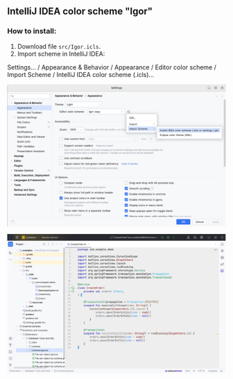 ## IntelliJ IDEA color scheme "Igor"

### How to install:
1) Download file `src/Igor.icls`.
2) Import scheme in IntelliJ IDEA:

Settings... / Appearance & Behavior / Appearance / Editor color scheme / Import Scheme / IntelliJ IDEA color scheme (.icls)...

![screenshot](src/Screenshot1.png)

![screenshot](src/Screenshot2.png)